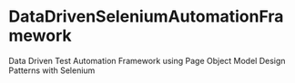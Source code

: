 # DataDrivenSeleniumAutomationFramework
Data Driven Test Automation Framework using Page Object Model Design Patterns with Selenium
